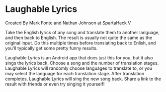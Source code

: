 # Laughable Lyrics
Created By Mark Fonte and Nathan Johnson at SpartaHack V

Take the English lyrics of any song and translate them to another language, and then back to English. The result is usually not quite the same as the original input. Do this multiple times before translating back to Enlish, and you'll typically get some pretty funny results. 

Laughable Lyrics is an Android app that does just this for you, but it also sings the lyrics back. Choose a song and the number of translation stages. Laughable Lyrics will randomly choose languages to translate to, or you may select the language for each translation stage. After translation completes, Laughable Lyrics will sing the new song back. Share a link to the result with friends or even try singing it yourself!